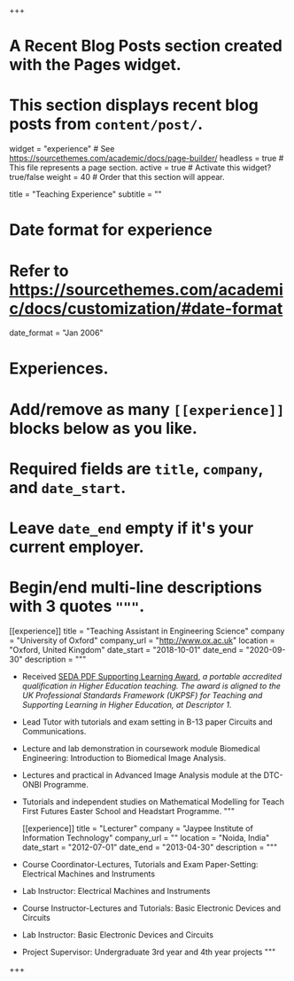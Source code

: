 +++
# A Recent Blog Posts section created with the Pages widget.
# This section displays recent blog posts from `content/post/`.

widget = "experience"  # See https://sourcethemes.com/academic/docs/page-builder/
headless = true  # This file represents a page section.
active = true  # Activate this widget? true/false
weight = 40  # Order that this section will appear.

title = "Teaching Experience"
subtitle = ""

# Date format for experience
#   Refer to https://sourcethemes.com/academic/docs/customization/#date-format
date_format = "Jan 2006"

# Experiences.
#   Add/remove as many `[[experience]]` blocks below as you like.
#   Required fields are `title`, `company`, and `date_start`.
#   Leave `date_end` empty if it's your current employer.
#   Begin/end multi-line descriptions with 3 quotes `"""`.
    
  [[experience]]
  title = "Teaching Assistant in Engineering Science"
  company = "University of Oxford"
  company_url = "http://www.ox.ac.uk"
  location = "Oxford, United Kingdom"
  date_start = "2018-10-01"
  date_end = "2020-09-30"
  description = """
* Received [SEDA PDF Supporting Learning Award](https://www.seda.ac.uk/supporting-learning), *a portable accredited qualification in Higher Education teaching. The award is aligned to the UK Professional Standards Framework (UKPSF) for Teaching and Supporting Learning in Higher Education, at Descriptor 1*.
* Lead Tutor with tutorials and exam setting in B-13 paper Circuits and Communications.
* Lecture and lab demonstration in coursework module Biomedical Engineering: Introduction to Biomedical Image Analysis.
* Lectures and practical in Advanced Image Analysis module at the DTC-ONBI Programme.
* Tutorials and independent studies on Mathematical Modelling for Teach First Futures Easter School and Headstart Programme.
  """
  
  [[experience]]
  title = "Lecturer"
  company = "Jaypee Institute of Information Technology"
  company_url = ""
  location = "Noida, India"
  date_start = "2012-07-01"
  date_end = "2013-04-30"
  description = """
* Course Coordinator-Lectures, Tutorials and Exam Paper-Setting: Electrical Machines and Instruments
* Lab Instructor: Electrical Machines and Instruments
* Course Instructor-Lectures and Tutorials: Basic Electronic Devices and Circuits
* Lab Instructor: Basic Electronic Devices and Circuits
* Project Supervisor: Undergraduate 3rd year and 4th year projects
  """
  
+++
